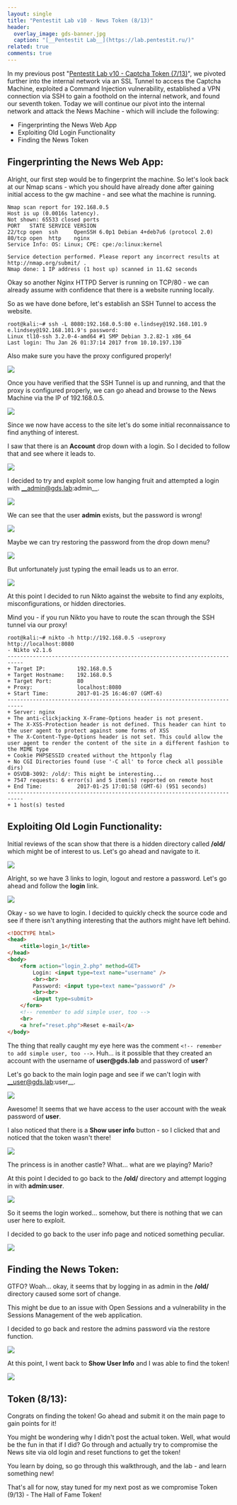 ```yaml
---
layout: single
title: "Pentestit Lab v10 - News Token (8/13)"
header:
  overlay_image: gds-banner.jpg
  caption: "[__Pentestit Lab__](https://lab.pentestit.ru/)"
related: true
comments: true
---
```


In my previous post "[Pentestit Lab v10 - Captcha Token (7/13)](https://jhalon.github.io/pentestit-lab-10-captcha-token/)", we pivoted further into the internal network via an SSL Tunnel to access the Captcha Machine, exploited a Command Injection vulnerability, established a VPN connection via SSH to gain a foothold on the internal network, and found our seventh token. Today we will continue our pivot into the internal network and attack the News Machine - which will include the following:

* Fingerprinting the News Web App
* Exploiting Old Login Functionality
* Finding the News Token

## Fingerprinting the News Web App:

Alright, our first step would be to fingerprint the machine. So let's look back at our Nmap scans - which you should have already done after gaining initial access to the gw machine - and see what the machine is running.


```console
Nmap scan report for 192.168.0.5
Host is up (0.0016s latency).
Not shown: 65533 closed ports
PORT   STATE SERVICE VERSION
22/tcp open  ssh     OpenSSH 6.0p1 Debian 4+deb7u6 (protocol 2.0)
80/tcp open  http    nginx
Service Info: OS: Linux; CPE: cpe:/o:linux:kernel

Service detection performed. Please report any incorrect results at http://nmap.org/submit/ .
Nmap done: 1 IP address (1 host up) scanned in 11.62 seconds
```

Okay so another Nginx HTTPD Server is running on TCP/80 - we can already assume with confidence that there is a website running locally.

So as we have done before, let's establish an SSH Tunnel to access the website.

```console
root@kali:~# ssh -L 8080:192.168.0.5:80 e.lindsey@192.168.101.9
e.lindsey@192.168.101.9's password: 
Linux tl10-ssh 3.2.0-4-amd64 #1 SMP Debian 3.2.82-1 x86_64
Last login: Thu Jan 26 01:37:14 2017 from 10.10.197.130
```

Also make sure you have the proxy configured properly!

<a href="/images/gds7-1.png"><img src="/images/gds7-1.png"></a>

Once you have verified that the SSH Tunnel is up and running, and that the proxy is configured properly, we can go ahead and browse to the News Machine via the IP of 192.168.0.5.

<a href="/images/gds8-1.png"><img src="/images/gds8-1.png"></a>

Since we now have access to the site let's do some initial reconnaissance to find anything of interest.

I saw that there is an __Account__ drop down with a login. So I decided to follow that and see where it leads to.

<a href="/images/gds8-2.png"><img src="/images/gds8-2.png"></a>

I decided to try and exploit some low hanging fruit and attempted a login with __admin@gds.lab:admin__.

<a href="/images/gds8-3.png"><img src="/images/gds8-3.png"></a>

We can see that the user __admin__ exists, but the password is wrong!

<a href="/images/gds8-4.png"><img src="/images/gds8-4.png"></a>

Maybe we can try restoring the password from the drop down menu?

<a href="/images/gds8-5.png"><img src="/images/gds8-5.png"></a>

But unfortunately just typing the email leads us to an error.

<a href="/images/gds8-6.png"><img src="/images/gds8-6.png"></a>

At this point I decided to run Nikto against the website to find any exploits, misconfigurations, or hidden directories.

Mind you - if you run Nikto you have to route the scan through the SSH tunnel via our proxy!

```console
root@kali:~# nikto -h http://192.168.0.5 -useproxy http://localhost:8080
- Nikto v2.1.6
---------------------------------------------------------------------------
+ Target IP:          192.168.0.5
+ Target Hostname:    192.168.0.5
+ Target Port:        80
+ Proxy:              localhost:8080
+ Start Time:         2017-01-25 16:46:07 (GMT-6)
---------------------------------------------------------------------------
+ Server: nginx
+ The anti-clickjacking X-Frame-Options header is not present.
+ The X-XSS-Protection header is not defined. This header can hint to the user agent to protect against some forms of XSS
+ The X-Content-Type-Options header is not set. This could allow the user agent to render the content of the site in a different fashion to the MIME type
+ Cookie PHPSESSID created without the httponly flag
+ No CGI Directories found (use '-C all' to force check all possible dirs)
+ OSVDB-3092: /old/: This might be interesting...
+ 7547 requests: 6 error(s) and 5 item(s) reported on remote host
+ End Time:           2017-01-25 17:01:58 (GMT-6) (951 seconds)
---------------------------------------------------------------------------
+ 1 host(s) tested
```

## Exploiting Old Login Functionality:

Initial reviews of the scan show that there is a hidden directory called __/old/__ which might be of interest to us. Let's go ahead and navigate to it.

<a href="/images/gds8-7.png"><img src="/images/gds8-7.png"></a>

Alright, so we have 3 links to login, logout and restore a password. Let's go ahead and follow the __login__ link.

<a href="/images/gds8-8.png"><img src="/images/gds8-8.png"></a>

Okay - so we have to login. I decided to quickly check the source code and see if there isn't anything interesting that the authors might have left behind.

```html
<!DOCTYPE html>
<head>
	<title>login_1</title>
</head>
<body>
	<form action="login_2.php" method=GET>
		Login: <input type=text name="username" />
		<br><br>
		Password: <input type=text name="password" />
		<br><br>
		<input type=submit>
	</form>
	<!-- remember to add simple user, too -->
	<br>
	<a href="reset.php">Reset e-mail</a>
</body>
```

The thing that really caught my eye here was the comment `<!-- remember to add simple user, too -->`. Huh... is it possible that they created an account with the username of __user@gds.lab__ and password of __user__?

Let's go back to the main login page and see if we can't login with __user@gds.lab:user__.

<a href="/images/gds8-9.png"><img src="/images/gds8-9.png"></a>

Awesome! It seems that we have access to the user account with the weak password of __user__.

I also noticed that there is a __Show user info__ button - so I clicked that and noticed that the token wasn't there!

<a href="/images/gds8-10.png"><img src="/images/gds8-10.png"></a>

The princess is in another castle? What... what are we playing? Mario? 

At this point I decided to go back to the __/old/__ directory and attempt logging in with __admin__:__user__.

<a href="/images/gds8-11.png"><img src="/images/gds8-11.png"></a>

So it seems the login worked... somehow, but there is nothing that we can user here to exploit.

I decided to go back to the user info page and noticed something peculiar.

<a href="/images/gds8-12.png"><img src="/images/gds8-12.png"></a>

## Finding the News Token:

GTFO? Woah... okay, it seems that by logging in as admin in the __/old/__ directory caused some sort of change.

This might be due to an issue with Open Sessions and a vulnerability in the Sessions Management of the web application.

I decided to go back and restore the admins password via the restore function.

<a href="/images/gds8-13.png"><img src="/images/gds8-13.png"></a>

At this point, I went back to __Show User Info__ and I was able to find the token!

<a href="/images/gds8-14.png"><img src="/images/gds8-14.png"></a>


## Token (8/13):

Congrats on finding the token! Go ahead and submit it on the main page to gain points for it!

You might be wondering why I didn't post the actual token. Well, what would be the fun in that if I did? Go through and actually try to compromise the News site via old login and reset functions to get the token!

You learn by doing, so go through this walkthrough, and the lab - and learn something new!

That's all for now, stay tuned for my next post as we compromise Token (9/13) - The Hall of Fame Token!
